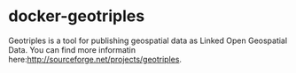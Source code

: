 # docker-geotriples

Geotriples is a tool for publishing geospatial data as Linked Open Geospatial Data. You can find more informatin here:http://sourceforge.net/projects/geotriples.
